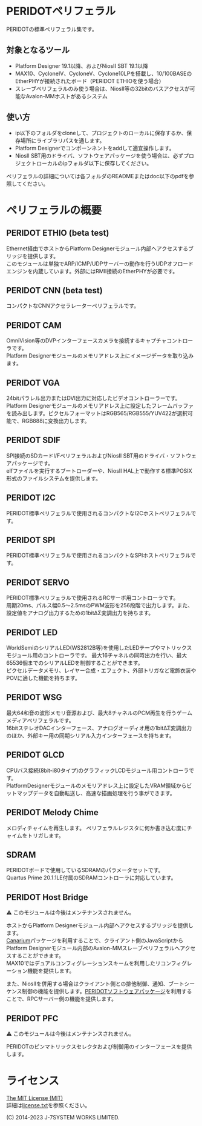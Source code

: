 PERIDOTペリフェラル
===================

PERIDOTの標準ペリフェラル集です。


対象となるツール
----------------

- Platform Designer 19.1以降、およびNiosII SBT 19.1以降
- MAX10、CycloneIV、CycloneV、Cyclone10LPを搭載し、10/100BASEのEtherPHYが接続されたボード（PERIDOT ETHIOを使う場合）
- スレーブペリフェラルのみ使う場合は、NiosII等の32bitのバスアクセスが可能なAvalon-MMホストがあるシステム

使い方
------

- ip以下のフォルダをcloneして、プロジェクトのローカルに保存するか、保存場所にライブラリパスを通します。
- Platform Designerでコンポーンネントをaddして適宜操作します。
- NiosII SBT用のドライバ、ソフトウェアパッケージを使う場合は、必ずプロジェクトローカルのipフォルダ以下に保存してください。

ペリフェラルの詳細については各フォルダのREADMEまたはdoc以下のpdfを参照してください。


ペリフェラルの概要
==================

PERIDOT ETHIO (beta test)
-------------
Ethernet経由でホストからPlatform Designerモジュール内部へアクセスするブリッジを提供します。  
このモジュールは単独でARP/ICMP/UDPサーバーの動作を行うUDPオフロードエンジンを内蔵しています。外部にはRMII接続のEtherPHYが必要です。  


PERIDOT CNN (beta test)
-----------
コンパクトなCNNアクセラレーターペリフェラルです。  


PERIDOT CAM
-----------
OmniVision等のDVPインターフェースカメラを接続するキャプチャコントローラです。  
Platform Designerモジュールのメモリアドレス上にイメージデータを取り込みます。


PERIDOT VGA
-----------
24bitパラレル出力またはDVI出力に対応したビデオコントローラーです。  
Platform Designerモジュールのメモリアドレス上に設定したフレームバッファを読み出します。ピクセルフォーマットはRGB565/RGB555/YUV422が選択可能で、RGB888に変換出力します。


PERIDOT SDIF
------------
SPI接続のSDカードI/FペリフェラルおよびNiosII SBT用のドライバ・ソフトウェアパッケージです。  
elfファイルを実行するブートローダーや、NiosII HAL上で動作する標準POSIX形式のファイルシステムを提供します。  


PERIDOT I2C
-----------
PERIDOT標準ペリフェラルで使用されるコンパクトなI2Cホストペリフェラルです。  


PERIDOT SPI
-----------
PERIDOT標準ペリフェラルで使用されるコンパクトなSPIホストペリフェラルです。  


PERIDOT SERVO
-------------
PERIDOT標準ペリフェラルで使用されるRCサーボ用コントローラです。  
周期20ms、パルス幅0.5～2.5msのPWM波形を256段階で出力します。また、設定値をアナログ出力するための1bitΔΣ変調出力を持ちます。  


PERIDOT LED
-----------
WorldSemiのシリアルLED(WS2812B等)を使用したLEDテープやマトリックスモジュール用のコントローラです。
最大16チャネルの同時出力を行い、最大65536個までのシリアルLEDを制御することができます。  
ピクセルデータメモリ、レイヤー合成・エフェクト、外部トリガなど電飾衣装やPOVに適した機能を持ちます。


PERIDOT WSG
-----------
最大64和音の波形メモリ音源および、最大8チャネルのPCM再生を行うゲームメディアペリフェラルです。  
16bitステレオDACインターフェース、アナログオーディオ用の1bitΔΣ変調出力のほか、外部キー用の同期シリアル入力インターフェースを持ちます。  


PERIDOT GLCD
------------
CPUバス接続(8bit-i80タイプ)のグラフィックLCDモジュール用コントローラです。  
PlatformDesignerモジュールのメモリアドレス上に設定したVRAM領域からビットマップデータを自動転送し、高速な描画処理を行う事ができます。


PERIDOT Melody Chime
--------------------
メロディチャイムを再生します。
ペリフェラルレジスタに何か書き込む度にチャイムをトリガします。


SDRAM
-----
PERIDOTボードで使用しているSDRAMのパラメータセットです。  
Quartus Prime 20.1.1LE付属のSDRAMコントローラに対応しています。


PERIDOT Host Bridge
-------------------
⚠ このモジュールは今後はメンテナンスされません。  

ホストからPlatform Designerモジュール内部へアクセスするブリッジを提供します。  
[Canarium](https://github.com/kimushu/canarium)パッケージを利用することで、クライアント側のJavaScriptからPlatform Designerモジュール内部のAvalon-MMスレーブペリフェラルへアクセスすることができます。  
MAX10ではデュアルコンフィグレーションスキームを利用したリコンフィグレーション機能を提供します。  

また、NiosIIを併用する場合はクライアント側との排他制御、通知、ブートシーケンス制御の機能を提供します。[PERIDOTソフトウェアパッケージ](https://github.com/kimushu/peridot_sw_packages)を利用することで、RPCサーバー側の機能を提供します。  


PERIDOT PFC
-----------
⚠ このモジュールは今後はメンテナンスされません。  

PERIDOTのピンマトリックスセレクタおよび制御用のインターフェースを提供します。  



ライセンス
=========

[The MIT License (MIT)](https://opensource.org/licenses/MIT)  
詳細は[license.txt](license.txt)を参照ください。  

(C) 2014-2023 J-7SYSTEM WORKS LIMITED.
